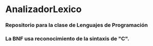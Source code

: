 # AnalizadorLexico
### Repositorio para la clase de Lenguajes de Programación

### La BNF usa reconocimiento de la sintaxis de "C".
